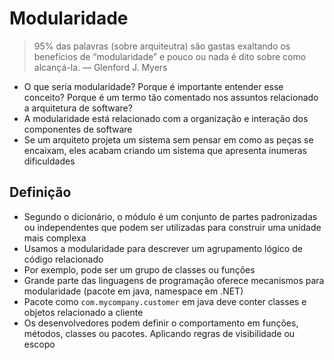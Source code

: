 # Modularidade


> 95% das palavras (sobre arquiteutra) são gastas exaltando os benefícios de “modularidade” e pouco ou nada é dito sobre como alcançá-la.
> — Glenford J. Myers 

- O que seria modularidade? Porque é importante entender esse conceito? Porque é um termo tão comentado nos assuntos relacionado a arquitetura de software?
- A modularidade está relacionado com a organização e interação dos componentes de software
- Se um arquiteto projeta um sistema sem pensar em como as peças se encaixam, eles acabam criando um sistema que apresenta inumeras dificuldades

## Definição

- Segundo o dicionário, o módulo é um conjunto de partes padronizadas ou independentes que podem ser utilizadas para construir uma unidade mais complexa
- Usamos a modularidade para descrever um agrupamento lógico de código relacionado
- Por exemplo, pode ser um grupo de classes ou funções
- Grande parte das linguagens de programação oferece mecanismos para modularidade (pacote em java, namespace em .NET)
- Pacote como `com.mycompany.customer` em java deve conter classes e objetos relacionado a cliente
- Os desenvolvedores podem definir o comportamento em funções, métodos, classes ou pacotes. Aplicando regras de visibilidade ou escopo
